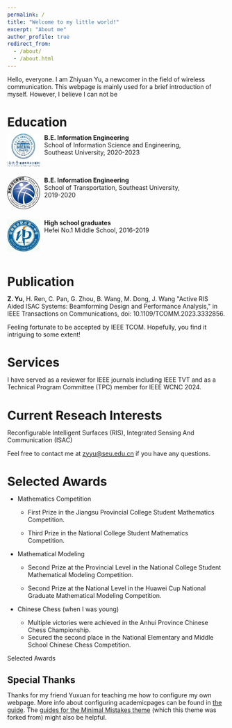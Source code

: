 ```yaml
---
permalink: /
title: "Welcome to my little world!"
excerpt: "About me"
author_profile: true
redirect_from: 
  - /about/
  - /about.html
---
```


Hello, everyone. I am Zhiyuan Yu, a newcomer in the field of wireless communication. This webpage is mainly used for a brief introduction of myself. 
However, I believe I can not be 



Education
======

<meta http-equiv="Content-Type" content="text/html;charset=utf-8">
<style type="text/css">
*{padding:0;margin:0;}
.media{width:100%;margin:0 auto;border:0 solid #ccc;padding:10px 0;}
.media:after{clear:both;display:block;width:0;height:0;content:""}
.pull-left{float:left;border:0 solid #ccc}
.pull-left img{width:75px;}
.media-body{width:70%;float:left;margin-left:10px;}
</style>


<div class="media">
    <span class="pull-left"><img src="images/SEU-Radio.jpg" width="75px" height="75px"/></span>
    <div class="media-body">
        <div><span style="font-weight: bold">B.E. Information Engineering</span></div>
        <div>School of Information Science and Engineering, Southeast University,  2020-2023</div>
    </div>
</div>


<div class="media">
    <span class="pull-left"><img src="images/SEU-Trans.jpg" width="75px" height="75px"/></span>
    <div class="media-body">
        <div><span style="font-weight: bold">B.E. Information Engineering</span></div>
        <div> School of Transportation, Southeast University, 2019-2020</div>
    </div>
</div>



<div class="media">
    <span class="pull-left"><img src="images/HFYZ.jpg" width="75px" height="75px"/></span>
    <div class="media-body">
        <div><span style="font-weight: bold">High school graduates</span></div>
        <div>Hefei No.1 Middle School, 2016-2019</div>
    </div>
</div>

Publication
======
**Z. Yu**, H. Ren, C. Pan, G. Zhou, B. Wang, M. Dong, J. Wang "Active RIS Aided ISAC Systems: Beamforming Design and Performance Analysis," in IEEE Transactions on Communications, doi: 10.1109/TCOMM.2023.3332856.

Feeling fortunate to be accepted by IEEE TCOM. Hopefully, you find it intriguing to some extent!

Services
======
I have served as a reviewer for IEEE journals including IEEE TVT and as a Technical Program Committee (TPC) member for IEEE WCNC 2024.

Current Reseach Interests
======
Reconfigurable Intelligent Surfaces (RIS), Integrated Sensing And Communication (ISAC)

Feel free to contact me at zyyu@seu.edu.cn if you have any questions.

Selected Awards
======
- Mathematics Competition
  - First Prize in the Jiangsu Provincial College Student Mathematics Competition.

  - Third Prize in the National College Student Mathematics Competition.
- Mathematical Modeling
  - Second Prize at the Provincial Level in the National College Student Mathematical Modeling Competition.

  - Second Prize at the National Level in the Huawei Cup National Graduate Mathematical Modeling Competition.  

- Chinese Chess (when I was young)
  - Multiple victories were achieved in the Anhui Province Chinese Chess Championship.
  - Secured the second place in the National Elementary and Middle School Chinese Chess Competition.

Selected Awards



Special Thanks
------
Thanks for my friend Yuxuan for teaching me how to configure my own webpage. More info about configuring academicpages can be found in [the guide](https://academicpages.github.io/markdown/). The [guides for the Minimal Mistakes theme](https://mmistakes.github.io/minimal-mistakes/docs/configuration/) (which this theme was forked from) might also be helpful.
